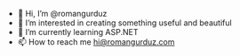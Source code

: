 - 👋 Hi, I’m @romangurduz
- 👀 I’m interested in creating something useful and beautiful
- 🌱 I’m currently learning ASP.NET
- 📫 How to reach me hi@romangurduz.com
<!-- - 💞️ I’m looking to collaborate on ... -->
<!---
romangurduz/romangurduz is a ✨ special ✨ repository because its `README.md` (this file) appears on your GitHub profile.
You can click the Preview link to take a look at your changes.
--->
